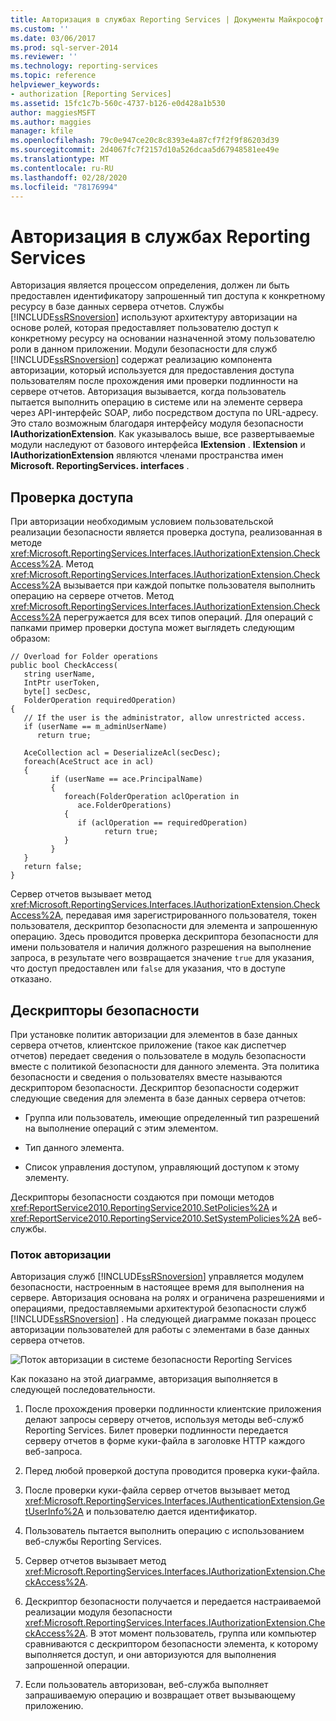 ```yaml
---
title: Авторизация в службах Reporting Services | Документы Майкрософт
ms.custom: ''
ms.date: 03/06/2017
ms.prod: sql-server-2014
ms.reviewer: ''
ms.technology: reporting-services
ms.topic: reference
helpviewer_keywords:
- authorization [Reporting Services]
ms.assetid: 15fc1c7b-560c-4737-b126-e0d428a1b530
author: maggiesMSFT
ms.author: maggies
manager: kfile
ms.openlocfilehash: 79c0e947ce20c8c8393e4a87cf7f2f9f86203d39
ms.sourcegitcommit: 2d4067fc7f2157d10a526dcaa5d67948581ee49e
ms.translationtype: MT
ms.contentlocale: ru-RU
ms.lasthandoff: 02/28/2020
ms.locfileid: "78176994"
---
```

# <a name="authorization-in-reporting-services"></a>Авторизация в службах Reporting Services
  Авторизация является процессом определения, должен ли быть предоставлен идентификатору запрошенный тип доступа к конкретному ресурсу в базе данных сервера отчетов. Службы [!INCLUDE[ssRSnoversion](../../../includes/ssrsnoversion-md.md)] используют архитектуру авторизации на основе ролей, которая предоставляет пользователю доступ к конкретному ресурсу на основании назначенной этому пользователю роли в данном приложении. Модули безопасности для служб [!INCLUDE[ssRSnoversion](../../../includes/ssrsnoversion-md.md)] содержат реализацию компонента авторизации, который используется для предоставления доступа пользователям после прохождения ими проверки подлинности на сервере отчетов. Авторизация вызывается, когда пользователь пытается выполнить операцию в системе или на элементе сервера через API-интерфейс SOAP, либо посредством доступа по URL-адресу. Это стало возможным благодаря интерфейсу модуля безопасности **IAuthorizationExtension**. Как указывалось выше, все развертываемые модули наследуют от базового интерфейса **IExtension** . **IExtension** и **IAuthorizationExtension** являются членами пространства имен **Microsoft. ReportingServices. interfaces** .

## <a name="checking-access"></a>Проверка доступа
 При авторизации необходимым условием пользовательской реализации безопасности является проверка доступа, реализованная в методе <xref:Microsoft.ReportingServices.Interfaces.IAuthorizationExtension.CheckAccess%2A>. Метод <xref:Microsoft.ReportingServices.Interfaces.IAuthorizationExtension.CheckAccess%2A> вызывается при каждой попытке пользователя выполнить операцию на сервере отчетов. Метод <xref:Microsoft.ReportingServices.Interfaces.IAuthorizationExtension.CheckAccess%2A> перегружается для всех типов операций. Для операций с папками пример проверки доступа может выглядеть следующим образом:

```
// Overload for Folder operations
public bool CheckAccess(
   string userName, 
   IntPtr userToken, 
   byte[] secDesc, 
   FolderOperation requiredOperation)
{
   // If the user is the administrator, allow unrestricted access.
   if (userName == m_adminUserName) 
      return true;

   AceCollection acl = DeserializeAcl(secDesc);
   foreach(AceStruct ace in acl)
   {
         if (userName == ace.PrincipalName)
         {
            foreach(FolderOperation aclOperation in 
               ace.FolderOperations)
            {
               if (aclOperation == requiredOperation)
                     return true;
            }
         }
   }
   return false;
}
```

 Сервер отчетов вызывает метод <xref:Microsoft.ReportingServices.Interfaces.IAuthorizationExtension.CheckAccess%2A>, передавая имя зарегистрированного пользователя, токен пользователя, дескриптор безопасности для элемента и запрошенную операцию. Здесь проводится проверка дескриптора безопасности для имени пользователя и наличия должного разрешения на выполнение запроса, в результате чего возвращается значение `true` для указания, что доступ предоставлен или `false` для указания, что в доступе отказано.

## <a name="security-descriptors"></a>Дескрипторы безопасности
 При установке политик авторизации для элементов в базе данных сервера отчетов, клиентское приложение (такое как диспетчер отчетов) передает сведения о пользователе в модуль безопасности вместе с политикой безопасности для данного элемента. Эта политика безопасности и сведения о пользователях вместе называются дескриптором безопасности. Дескриптор безопасности содержит следующие сведения для элемента в базе данных сервера отчетов:

-   Группа или пользователь, имеющие определенный тип разрешений на выполнение операций с этим элементом.

-   Тип данного элемента.

-   Список управления доступом, управляющий доступом к этому элементу.

 Дескрипторы безопасности создаются при помощи методов <xref:ReportService2010.ReportingService2010.SetPolicies%2A> и <xref:ReportService2010.ReportingService2010.SetSystemPolicies%2A> веб-службы.

### <a name="authorization-flow"></a>Поток авторизации
 Авторизация служб [!INCLUDE[ssRSnoversion](../../../includes/ssrsnoversion-md.md)] управляется модулем безопасности, настроенным в настоящее время для выполнения на сервере. Авторизация основана на ролях и ограничена разрешениями и операциями, предоставляемыми архитектурой безопасности служб [!INCLUDE[ssRSnoversion](../../../includes/ssrsnoversion-md.md)] . На следующей диаграмме показан процесс авторизации пользователей для работы с элементами в базе данных сервера отчетов.

 ![Поток авторизации в системе безопасности Reporting Services](../../media/rosettasecurityextensionauthorizationflow.gif "Поток авторизации в системе безопасности Reporting Services")

 Как показано на этой диаграмме, авторизация выполняется в следующей последовательности.

1.  После прохождения проверки подлинности клиентские приложения делают запросы серверу отчетов, используя методы веб-служб Reporting Services. Билет проверки подлинности передается серверу отчетов в форме куки-файла в заголовке HTTP каждого веб-запроса.

2.  Перед любой проверкой доступа проводится проверка куки-файла.

3.  После проверки куки-файла сервер отчетов вызывает метод <xref:Microsoft.ReportingServices.Interfaces.IAuthenticationExtension.GetUserInfo%2A> и пользователю дается идентификатор.

4.  Пользователь пытается выполнить операцию с использованием веб-службы Reporting Services.

5.  Сервер отчетов вызывает метод <xref:Microsoft.ReportingServices.Interfaces.IAuthorizationExtension.CheckAccess%2A>.

6.  Дескриптор безопасности получается и передается настраиваемой реализации модуля безопасности <xref:Microsoft.ReportingServices.Interfaces.IAuthorizationExtension.CheckAccess%2A>. В этот момент пользователь, группа или компьютер сравниваются с дескриптором безопасности элемента, к которому выполняется доступ, и они авторизуются для выполнения запрошенной операции.

7.  Если пользователь авторизован, веб-служба выполняет запрашиваемую операцию и возвращает ответ вызывающему приложению.


